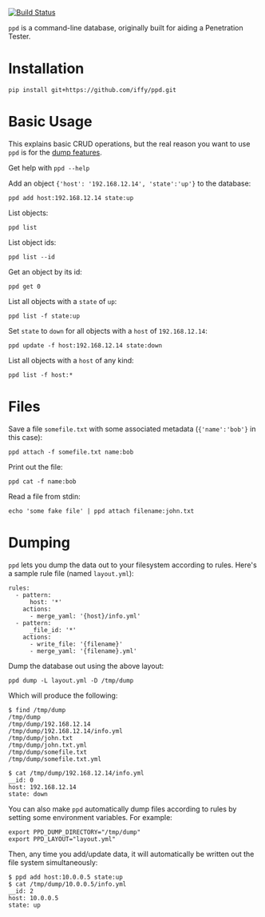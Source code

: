 [![Build Status](https://secure.travis-ci.org/iffy/ppd.png?branch=master)](http://travis-ci.org/iffy/ppd)

`ppd` is a command-line database, originally built for aiding a Penetration Tester.


# Installation #

    pip install git+https://github.com/iffy/ppd.git


# Basic Usage #

This explains basic CRUD operations, but the real reason you want to use `ppd` is for the [dump features](#dumping).

Get help with `ppd --help`

Add an object `{'host': '192.168.12.14', 'state':'up'}` to the database:

    ppd add host:192.168.12.14 state:up

List objects:

    ppd list

List object ids:

    ppd list --id

Get an object by its id:

    ppd get 0

List all objects with a `state` of `up`:

    ppd list -f state:up

Set `state` to `down` for all objects with a `host` of `192.168.12.14`:

    ppd update -f host:192.168.12.14 state:down

List all objects with a `host` of any kind:

    ppd list -f host:*


# Files #

Save a file `somefile.txt` with some associated metadata (`{'name':'bob'}` in this case):

    ppd attach -f somefile.txt name:bob

Print out the file:

    ppd cat -f name:bob

Read a file from stdin:

    echo 'some fake file' | ppd attach filename:john.txt

# Dumping #

`ppd` lets you dump the data out to your filesystem according to rules.  Here's a sample rule file (named `layout.yml`):

    rules:
      - pattern:
          host: '*'
        actions:
          - merge_yaml: '{host}/info.yml'
      - pattern:
          _file_id: '*'
        actions:
          - write_file: '{filename}'
          - merge_yaml: '{filename}.yml'

Dump the database out using the above layout:

    ppd dump -L layout.yml -D /tmp/dump

Which will produce the following:

    $ find /tmp/dump
    /tmp/dump
    /tmp/dump/192.168.12.14
    /tmp/dump/192.168.12.14/info.yml
    /tmp/dump/john.txt
    /tmp/dump/john.txt.yml
    /tmp/dump/somefile.txt
    /tmp/dump/somefile.txt.yml

    $ cat /tmp/dump/192.168.12.14/info.yml
    __id: 0
    host: 192.168.12.14
    state: down


You can also make `ppd` automatically dump files according to rules by setting some environment variables.  For example:

    export PPD_DUMP_DIRECTORY="/tmp/dump"
    export PPD_LAYOUT="layout.yml"

Then, any time you add/update data, it will automatically be written out the file system simultaneously:

    $ ppd add host:10.0.0.5 state:up
    $ cat /tmp/dump/10.0.0.5/info.yml
    __id: 2
    host: 10.0.0.5
    state: up
